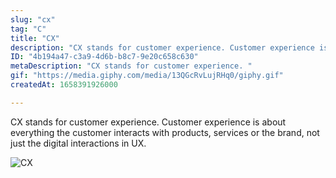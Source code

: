 ```yaml
---
slug: "cx"
tag: "C"
title: "CX"
description: "CX stands for customer experience. Customer experience is about everything the customer interacts with products, services or the brand, not just the digital interactions in UX."
ID: "4b194a47-c3a9-4d6b-b8c7-9e20c658c630"
metaDescription: "CX stands for customer experience. "
gif: "https://media.giphy.com/media/13QGcRvLujRHq0/giphy.gif"
createdAt: 1658391926000

---
```

CX stands for customer experience. Customer experience is about everything the customer interacts with products, services or the brand, not just the digital interactions in UX.

![CX](https://media.giphy.com/media/13QGcRvLujRHq0/giphy.gif)